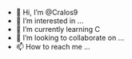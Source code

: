 - 👋 Hi, I’m @Cralos9
- 👀 I’m interested in ...
- 🌱 I’m currently learning C 
- 💞️ I’m looking to collaborate on ...
- 📫 How to reach me ...

<!---
Cralos9/Cralos9 is a ✨ special ✨ repository because its `README.md` (this file) appears on your GitHub profile.
You can click the Preview link to take a look at your changes.
--->

